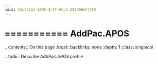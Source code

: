 ```yaml
---
uuid: 4dcfc1a1-1385-4c2f-98c3-231d69ea7404
---
```



===========
AddPac.APOS
===========

.. contents:: On this page
    :local:
    :backlinks: none
    :depth: 1
    :class: singlecol

.. todo::
    Describe *AddPac.APOS* profile

